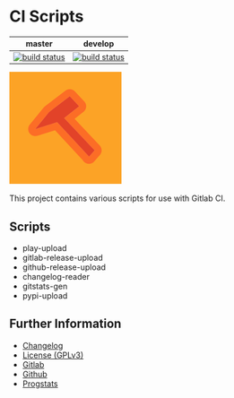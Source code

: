 # CI Scripts 

|master|develop|
|:---:|:---:|
|[![build status](https://gitlab.namibsun.net/namibsun/python/ci-scripts/badges/master/build.svg)](https://gitlab.namibsun.net/namibsun/python/ci-scripts/commits/master)|[![build status](https://gitlab.namibsun.net/namibsun/python/ci-scripts/badges/develop/build.svg)](https://gitlab.namibsun.net/namibsun/python/ci-scripts/commits/develop)|


![Logo](resources/logo/logo-readme.png)

This project contains various scripts for use with Gitlab CI.

## Scripts

* play-upload
* gitlab-release-upload
* github-release-upload
* changelog-reader
* gitstats-gen
* pypi-upload

## Further Information

* [Changelog](CHANGELOG)
* [License (GPLv3)](LICENSE)
* [Gitlab](https://gitlab.namibsun.net/namibsun/python/ci-scripts)
* [Github](https://github.com/namboy94/ci-scripts)
* [Progstats](https://progstats.namibsun.net/projects/ci-scripts)
